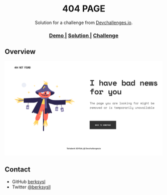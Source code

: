 <!-- Please update value in the {}  -->

<h1 align="center">404 PAGE</h1>

<div align="center">
   Solution for a challenge from  <a href="http://devchallenges.io" target="_blank">Devchallenges.io</a>.
</div>

<div align="center">
  <h3>
    <a href="https://optimistic-visvesvaraya-1465b4.netlify.app/">
      Demo
    </a>
    <span> | </span>
    <a href="https://github.com/berksysl/404-page">
      Solution
    </a>
    <span> | </span>
    <a href="https://devchallenges.io/challenges/wBunSb7FPrIepJZAg0sY">
      Challenge
    </a>
  </h3>
</div>

## Overview

![screenshot](overview.png)

## Contact

- GitHub [berksysl](https://github.com/berksysl)
- Twitter [@berksysll](https://twitter.com/berksysll)
